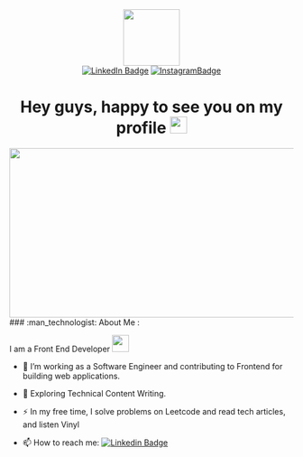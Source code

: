 <div id="header" align="center">
  <img src="https://media.giphy.com/media/3o7qE1YN7aBOFPRw8E/giphy.gif" width="100"/>
  <div id="badges">
    <a href="https://www.linkedin.com/in/yuri-petuchov-7961a313b/"><img src="https://img.shields.io/badge/LinkedIn-blue?style=for-the-badge&logo=linkedin&logoColor=white" alt="LinkedIn Badge"/></a>
    <a href="https://www.instagram.com/webbulldog/"> <img src="https://img.shields.io/badge/Instagram-red?style=for-the-badge&logo=instagram&logoColor=white" alt="InstagramBadge"/></a>
  </div>
  <img src="https://komarev.com/ghpvc/?username=YuryPetukhov&style=flat-square&color=blue" alt=""/>
  <h1>
  Hey guys, happy to see you on my profile
  <img src="https://media.giphy.com/media/hvRJCLFzcasrR4ia7z/giphy.gif" width="30px"/>
</h1>
</div>
<div align="center">
  <img src="https://4brain.ru/blog/wp-content/uploads/2021/05/professija-programmist-koder-ili-sozdatel.png" width="600" height="300"/>
  
</div>
<div>
      ### :man_technologist: About Me :
     <p>I am a Front End  Developer <img src="https://media.giphy.com/media/WUlplcMpOCEmTGBtBW/giphy.gif" width="30"></p> 
  
  - :telescope: I’m working as a Software Engineer and contributing to Frontend  for building web applications.

  - :seedling: Exploring Technical Content Writing.

  - :zap: In my free time, I solve problems on Leetcode and read tech articles, and listen Vinyl 

  - :mailbox: How to reach me: [![Linkedin Badge](https://img.shields.io/badge/-kakbar-blue?style=flat&logo=Linkedin&logoColor=white)](https://www.linkedin.com/in/yuri-petuchov-7961a313b/)
</div>

